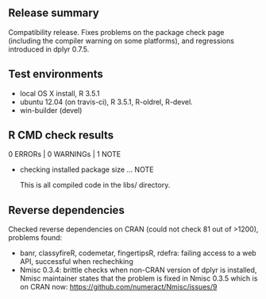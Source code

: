 ## Release summary

Compatibility release. Fixes problems on the package check page (including the compiler warning on some platforms), and regressions introduced in dplyr 0.7.5.

## Test environments

* local OS X install, R 3.5.1
* ubuntu 12.04 (on travis-ci), R 3.5.1, R-oldrel, R-devel.
* win-builder (devel)

## R CMD check results

0 ERRORs | 0 WARNINGs | 1 NOTE

* checking installed package size ... NOTE

  This is all compiled code in the libs/ directory.

## Reverse dependencies

Checked reverse dependencies on CRAN (could not check 81 out of >1200), problems found:

- banr, classyfireR, codemetar, fingertipsR, rdefra: failing access to a web API, successful when rechechking
- Nmisc 0.3.4: brittle checks when non-CRAN version of dplyr is installed, Nmisc maintainer states that the problem is fixed in Nmisc 0.3.5 which is on CRAN now: https://github.com/numeract/Nmisc/issues/9
